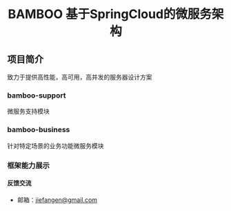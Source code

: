 <h1 style="text-align: center">BAMBOO 基于SpringCloud的微服务架构</h1>
<div style="text-align: center"></div>

## 项目简介
致力于提供高性能，高可用，高并发的服务器设计方案
### bamboo-support
微服务支持模块
### bamboo-business
针对特定场景的业务功能微服务模块

### 框架能力展示

#### 反馈交流
- 邮箱：jiefangen@gmail.com


